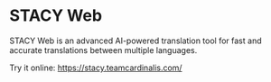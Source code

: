 # STACY Web

STACY Web is an advanced AI-powered translation tool for fast and accurate translations between multiple languages.

Try it online: https://stacy.teamcardinalis.com/